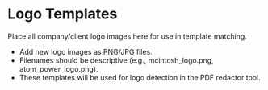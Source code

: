# Logo Templates

Place all company/client logo images here for use in template matching.

- Add new logo images as PNG/JPG files.
- Filenames should be descriptive (e.g., mcintosh_logo.png, atom_power_logo.png).
- These templates will be used for logo detection in the PDF redactor tool. 